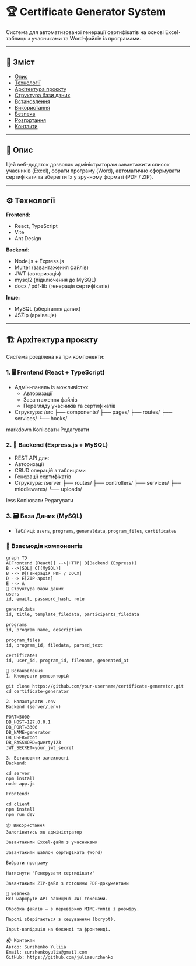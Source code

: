 # 🏆 Certificate Generator System

Система для автоматизованої генерації сертифікатів на основі Excel-таблиць з учасниками та Word-файлів із програмами.

---

## 🔗 Зміст

- [Опис](#опис)
- [Технології](#технології)
- [Архітектура проєкту](#архітектура-проєкту)
- [Структура бази даних](#структура-бази-даних)
- [Встановлення](#встановлення)
- [Використання](#використання)
- [Безпека](#безпека)
- [Розгортання](#розгортання)
- [Контакти](#контакти)

---

## 📄 Опис

Цей веб-додаток дозволяє адміністраторам завантажити список учасників (Excel), обрати програму (Word), автоматично сформувати сертифікати та зберегти їх у зручному форматі (PDF / ZIP).

---

## ⚙️ Технології

**Frontend:**
- React, TypeScript
- Vite
- Ant Design

**Backend:**
- Node.js + Express.js
- Multer (завантаження файлів)
- JWT (авторизація)
- mysql2 (підключення до MySQL)
- docx / pdf-lib (генерація сертифікатів)

**Інше:**
- MySQL (зберігання даних)
- JSZip (архівація)

---

## 🏗 Архітектура проєкту

Система розділена на три компоненти:

### 1. 🖥️ Frontend (React + TypeScript)
- Адмін-панель із можливістю:
  - Авторизації
  - Завантаження файлів
  - Перегляду учасників та сертифікатів
- Структура:
/src
├── components/
├── pages/
├── routes/
├── services/
└── hooks/

markdown
Копіювати
Редагувати

### 2. 🔧 Backend (Express.js + MySQL)
- REST API для:
- Авторизації
- CRUD операцій з таблицями
- Генерації сертифікатів
- Структура:
/server
├── routes/
├── controllers/
├── services/
├── middlewares/
└── uploads/

less
Копіювати
Редагувати

### 3. 🗃️ База Даних (MySQL)
- Таблиці: `users`, `programs`, `generaldata`, `program_files`, `certificates`

### 🔄 Взаємодія компонентів

```mermaid
graph TD
A[Frontend (React)] -->|HTTP| B[Backend (Express)]
B -->|SQL| C[(MySQL)]
B --> D[Генерація PDF / DOCX]
D --> E[ZIP-архів]
E --> A
🧱 Структура бази даних
users
id, email, password_hash, role

generaldata
id, title, template_filedata, participants_filedata

programs
id, program_name, description

program_files
id, program_id, filedata, parsed_text

certificates
id, user_id, program_id, filename, generated_at

🚀 Встановлення
1. Клонувати репозиторій

git clone https://github.com/your-username/certificate-generator.git
cd certificate-generator

2. Налаштувати .env
Backend (server/.env)

PORT=5000
DB_HOST=127.0.0.1
DB_PORT=3306
DB_NAME=generator
DB_USER=root
DB_PASSWORD=qwerty123
JWT_SECRET=your_jwt_secret

3. Встановити залежності
Backend:

cd server
npm install
node app.js

Frontend:

cd client
npm install
npm run dev

📦 Використання
Залогінитись як адміністратор

Завантажити Excel-файл з учасниками

Завантажити шаблон сертифіката (Word)

Вибрати програму

Натиснути "Генерувати сертифікати"

Завантажити ZIP-файл з готовими PDF-документами

🔐 Безпека
Всі маршрути API захищені JWT-токенами.

Обробка файлів — з перевіркою MIME-типів і розміру.

Паролі зберігаються з хешуванням (bcrypt).

Input-валідація на бекенді та фронтенді.

📬 Контакти
Автор: Surzhenko Yuliia
Email: surzhenkoyulia@gmail.com
GitHub: https://github.com/juliasurzhenko

